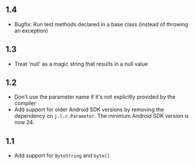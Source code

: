 ## 1.4

- Bugfix: Run test methods declared in a base class (instead of throwing an
  exception)

## 1.3

- Treat 'null' as a magic string that results in a null value

## 1.2

- Don't use the parameter name if it's not explicitly provided by the compiler
- Add support for older Android SDK versions by removing the dependency on
  `j.l.r.Parameter`. The minimum Android SDK version is now 24.

## 1.1

- Add support for `ByteString` and `byte[]`
